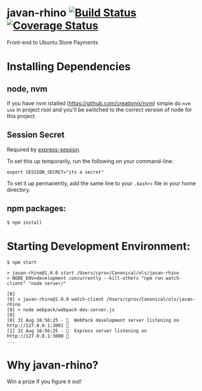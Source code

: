 # javan-rhino [![Build Status](https://travis-ci.org/canonical-ols/javan-rhino.svg?branch=travis)](https://travis-ci.org/canonical-ols/javan-rhino) [![Coverage Status](https://coveralls.io/repos/github/canonical-ols/javan-rhino/badge.svg?branch=coverage)](https://coveralls.io/github/canonical-ols/javan-rhino?branch=coverage)

Front-end to Ubuntu Store Payments

# Installing Dependencies

## node, nvm

If you have nvm istalled (https://github.com/creationix/nvm) simple do
`nvm use`
in project root and you'll be switched to the correct version of node
for this project.

## Session Secret
Required by [express-session](https://github.com/expressjs/session#secret).

To set this up temporarily, run the following on your command-line:
```
export SESSION_SECRET="its a secret"
```
To set it up permanently, add the same line to your `.bashrc` file in your home directory.

## npm packages:

    $ npm install

# Starting Development Environment:

    $ npm start

    > javan-rhino@1.0.0 start /Users/cprov/Canonical/ols/javan-rhino
    > NODE_ENV=development concurrently --kill-others "npm run watch-client" "node server/"

    [0]
    [0] > javan-rhino@1.0.0 watch-client /Users/cprov/Canonical/ols/javan-rhino
    [0] > node webpack/webpack-dev-server.js
    [0]
    [0] 31 Aug 16:56:25 - 🚧  WebPack development server listening on http://127.0.0.1:3001 🚧
    [1] 31 Aug 16:56:25 - 🚂  Express server listening on http://127.0.0.1:3000 🚂
    ...

# Why javan-rhino?

Win a prize if you figure it out!
